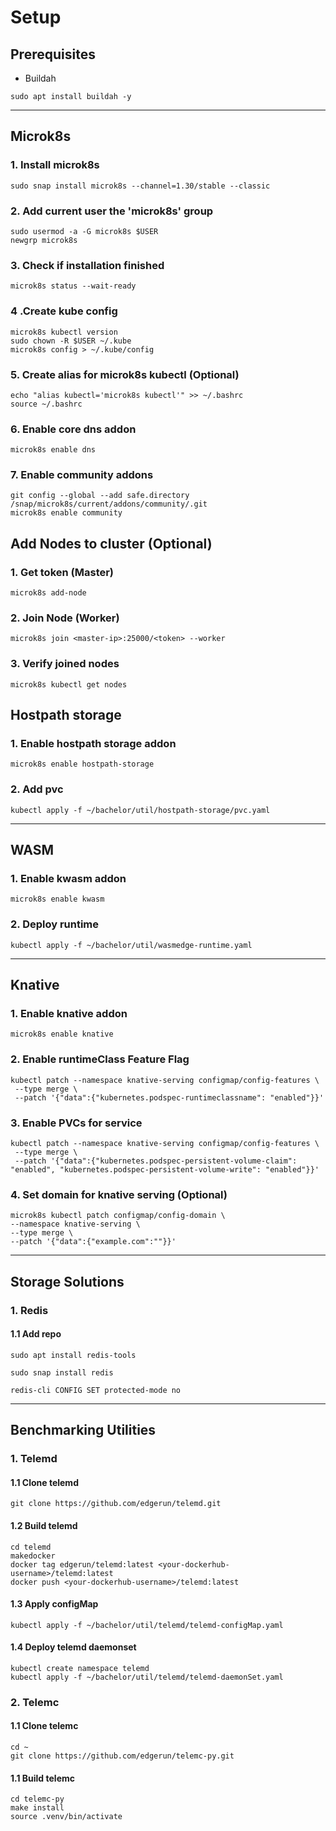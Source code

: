 # Setup

## Prerequisites

- Buildah

`sudo apt install buildah -y`

---

## Microk8s 

### 1. Install microk8s

`sudo snap install microk8s --channel=1.30/stable --classic`

### 2. Add current user the 'microk8s' group 
```
sudo usermod -a -G microk8s $USER
newgrp microk8s
```
### 3. Check if installation finished
`microk8s status --wait-ready`

### 4 .Create kube config
```
microk8s kubectl version
sudo chown -R $USER ~/.kube
microk8s config > ~/.kube/config
```

### 5. Create alias for microk8s kubectl (Optional)
```
echo "alias kubectl='microk8s kubectl'" >> ~/.bashrc
source ~/.bashrc
```

### 6. Enable core dns addon
`microk8s enable dns`

### 7. Enable community addons
```
git config --global --add safe.directory /snap/microk8s/current/addons/community/.git
microk8s enable community
```

## Add Nodes to cluster (Optional)

### 1. Get token (Master)
`microk8s add-node`

### 2. Join Node (Worker)
`microk8s join <master-ip>:25000/<token> --worker`

### 3. Verify joined nodes
`microk8s kubectl get nodes`


## Hostpath storage

### 1. Enable hostpath storage addon
`microk8s enable hostpath-storage`

### 2. Add pvc
`kubectl apply -f ~/bachelor/util/hostpath-storage/pvc.yaml`

---

## WASM

### 1. Enable kwasm addon
`microk8s enable kwasm`

### 2. Deploy runtime

`kubectl apply -f ~/bachelor/util/wasmedge-runtime.yaml`

---

## Knative

### 1. Enable knative addon
`microk8s enable knative`

### 2. Enable runtimeClass Feature Flag
```
kubectl patch --namespace knative-serving configmap/config-features \
 --type merge \
 --patch '{"data":{"kubernetes.podspec-runtimeclassname": "enabled"}}'
```

### 3. Enable PVCs for service
```
kubectl patch --namespace knative-serving configmap/config-features \
 --type merge \
 --patch '{"data":{"kubernetes.podspec-persistent-volume-claim": "enabled", "kubernetes.podspec-persistent-volume-write": "enabled"}}'
```

### 4. Set domain for knative serving (Optional)
```
microk8s kubectl patch configmap/config-domain \
--namespace knative-serving \
--type merge \
--patch '{"data":{"example.com":""}}'
```

---

## Storage Solutions

### 1. Redis

#### 1.1 Add repo
```
sudo apt install redis-tools

sudo snap install redis

redis-cli CONFIG SET protected-mode no
```

---

## Benchmarking Utilities

### 1. Telemd

#### 1.1 Clone telemd
```
git clone https://github.com/edgerun/telemd.git
```

#### 1.2 Build telemd
```
cd telemd
makedocker
docker tag edgerun/telemd:latest <your-dockerhub-username>/telemd:latest
docker push <your-dockerhub-username>/telemd:latest
```

#### 1.3 Apply configMap
`kubectl apply -f ~/bachelor/util/telemd/telemd-configMap.yaml`

#### 1.4 Deploy telemd daemonset

```
kubectl create namespace telemd
kubectl apply -f ~/bachelor/util/telemd/telemd-daemonSet.yaml
```

### 2. Telemc

#### 1.1 Clone telemc

```
cd ~
git clone https://github.com/edgerun/telemc-py.git
```

#### 1.1 Build telemc

```
cd telemc-py
make install
source .venv/bin/activate
```


